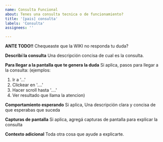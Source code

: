```yaml
---
name: Consulta Funcional
about: Tenes una consulta tecnica o de funcionamiento?
title: '[pais] consulta'
labels: 'Consulta'
assignees: ''

---
```

**ANTE TODO!!**
Chequeaste que la WIKI no responda tu duda?

**Describí la consulta**
Una descripción concisa de cual es la consulta.

**Para llegar a la pantalla que te genera la duda**
Si aplica, pasos para llegar a la consulta: (ejemplos:
1. Ir a '...'
2. Clickear en '....'
3. Hacer scroll hasta '....'
4. Ver resultado que llama la atencion)

**Comportamiento esperando**
Si aplica, Una descripción clara y concisa de que esperabas que suceda

**Capturas de pantalla**
Si aplica, agregá capturas de pantalla para explicar la consulta

**Contexto adicional**
Toda otra cosa que ayude a explicarte.
